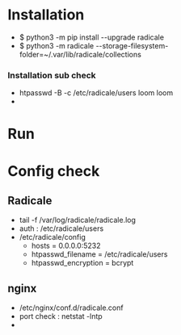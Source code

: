 # Installation
- $ python3 -m pip install --upgrade radicale
- $ python3 -m radicale --storage-filesystem-folder=~/.var/lib/radicale/collections
### Installation sub check 
- htpasswd -B -c /etc/radicale/users loom loom
- 
# Run

# Config check
## Radicale
-  tail -f /var/log/radicale/radicale.log
-  auth : /etc/radicale/users 
-  /etc/radicale/config
   - hosts = 0.0.0.0:5232
   - htpasswd_filename = /etc/radicale/users
   - htpasswd_encryption = bcrypt

## nginx
-  /etc/nginx/conf.d/radicale.conf
-  port check : netstat -lntp
-  

